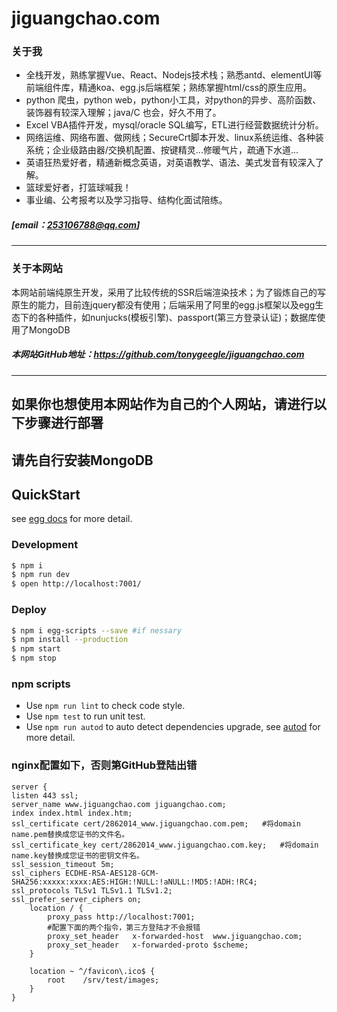 # jiguangchao.com


### 关于我
* 全栈开发，熟练掌握Vue、React、Nodejs技术栈；熟悉antd、elementUI等前端组件库，精通koa、egg.js后端框架；熟练掌握html/css的原生应用。
* python 爬虫，python web，python小工具，对python的异步、高阶函数、装饰器有较深入理解；java/C 也会，好久不用了。
* Excel VBA插件开发，mysql/oracle SQL编写，ETL进行经营数据统计分析。
* 网络运维、网络布置、做网线；SecureCrt脚本开发、linux系统运维、各种装系统；企业级路由器/交换机配置、按键精灵...修暖气片，疏通下水道...
* 英语狂热爱好者，精通新概念英语，对英语教学、语法、美式发音有较深入了解。
* 篮球爱好者，打篮球喊我！
* 事业编、公考报考以及学习指导、结构化面试陪练。
##### [email：253106788@qq.com]
---

### 关于本网站
本网站前端纯原生开发，采用了比较传统的SSR后端渲染技术；为了锻炼自己的写原生的能力，目前连jquery都没有使用；后端采用了阿里的egg.js框架以及egg生态下的各种插件，如nunjucks(模板引擎)、passport(第三方登录认证)；数据库使用了MongoDB
##### 本网站GitHub地址：https://github.com/tonygeegle/jiguangchao.com

---
## 如果你也想使用本网站作为自己的个人网站，请进行以下步骤进行部署
## 请先自行安装MongoDB
## QuickStart

<!-- add docs here for user -->

see [egg docs][egg] for more detail.

### Development

```bash
$ npm i
$ npm run dev
$ open http://localhost:7001/
```

### Deploy

```bash
$ npm i egg-scripts --save #if nessary
$ npm install --production
$ npm start
$ npm stop
```

### npm scripts

- Use `npm run lint` to check code style.
- Use `npm test` to run unit test.
- Use `npm run autod` to auto detect dependencies upgrade, see [autod](https://www.npmjs.com/package/autod) for more detail.
### nginx配置如下，否则第GitHub登陆出错
```nginx
server {
listen 443 ssl;
server_name www.jiguangchao.com jiguangchao.com;
index index.html index.htm;
ssl_certificate cert/2862014_www.jiguangchao.com.pem;   #将domain name.pem替换成您证书的文件名。
ssl_certificate_key cert/2862014_www.jiguangchao.com.key;   #将domain name.key替换成您证书的密钥文件名。
ssl_session_timeout 5m;
ssl_ciphers ECDHE-RSA-AES128-GCM-SHA256:xxxxx:xxxx:AES:HIGH:!NULL:!aNULL:!MD5:!ADH:!RC4;
ssl_protocols TLSv1 TLSv1.1 TLSv1.2;
ssl_prefer_server_ciphers on;
    location / {
        proxy_pass http://localhost:7001;
        #配置下面的两个指令，第三方登陆才不会报错
        proxy_set_header   x-forwarded-host  www.jiguangchao.com;
        proxy_set_header   x-forwarded-proto $scheme;
    }
	
	location ~ ^/favicon\.ico$ {
        root    /srv/test/images;
    }
}
```

[egg]: https://eggjs.org

